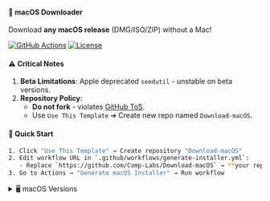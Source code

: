 #### 🍎 macOS Downloader  

Download **any macOS release** (DMG/ISO/ZIP) without a Mac!  

[![GitHub Actions](https://img.shields.io/github/actions/workflow/status/Comp-Labs/Download-macOS/generate-installer.yml?label=Build&logo=github)](https://github.com/Comp-Labs/Download-macOS/actions)
[![License](https://img.shields.io/badge/Disclaimer-Use%20at%20Own%20Risk-red)]()

#### ⚠️ Critical Notes  
1. **Beta Limitations**: Apple deprecated `seedutil` - unstable on beta versions.  
2. **Repository Policy**:  
   - **Do not fork** - violates [GitHub ToS](https://docs.github.com/en/site-policy).  
   - Use `Use This Template` ➔ Create new repo named `Download-macOS`.  

#### 🚀 Quick Start  
```bash  
1. Click "Use This Template" → Create repository "Download-macOS"  
2. Edit workflow URL in `.github/workflows/generate-installer.yml`:  
   - Replace `https://github.com/Comp-Labs/Download-macOS` → **your repo URL**  
3. Go to Actions → "Generate macOS Installer" → Run workflow  
```
<!-- BEGIN MACOS VERSIONS -->
<details>
<summary>🖥️ macOS Versions</summary>
* macOS Sequoia 15.2 (24C101) - 14.22GB
* macOS Sequoia 15.1.1 (24B2091) - 11.85GB
* macOS Sequoia 15.1.1 (24B91) - 13.55GB
* macOS Sequoia 15.1 (24B2083) - 11.85GB
* macOS Sequoia 15.1 (24B83) - 13.55GB
* macOS Sequoia 15.0.1 (24A348) - 13.48GB
* macOS Sonoma 14.7.2 (23H311) - 12.71GB
* macOS Sonoma 14.7.1 (23H222) - 12.72GB
* macOS Ventura 13.7.2 (22H313) - 11.36GB
* macOS Ventura 13.7.1 (22H221) - 11.37GB
* macOS Monterey 12.7.4 (21H1123) - 11.55GB
</details>
